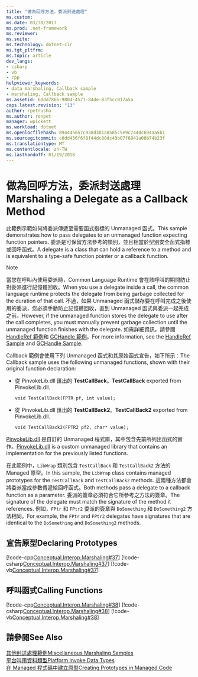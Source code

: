 ```yaml
---
title: "做為回呼方法，委派封送處理"
ms.custom: 
ms.date: 03/30/2017
ms.prod: .net-framework
ms.reviewer: 
ms.suite: 
ms.technology: dotnet-clr
ms.tgt_pltfrm: 
ms.topic: article
dev_langs:
- csharp
- vb
- cpp
helpviewer_keywords:
- data marshaling, Callback sample
- marshaling, Callback sample
ms.assetid: 6ddd7866-9804-4571-84de-83f5cc017a5a
caps.latest.revision: "13"
author: rpetrusha
ms.author: ronpet
manager: wpickett
ms.workload: dotnet
ms.openlocfilehash: 894445657c938d381a8585c5e9c7440c694aa5b1
ms.sourcegitcommit: c0dd436f6f8f44dc80dc43b07f6841a00b74b23f
ms.translationtype: MT
ms.contentlocale: zh-TW
ms.lasthandoff: 01/19/2018
---
```

# <a name="marshaling-a-delegate-as-a-callback-method"></a><span data-ttu-id="f84cf-102">做為回呼方法，委派封送處理</span><span class="sxs-lookup"><span data-stu-id="f84cf-102">Marshaling a Delegate as a Callback Method</span></span>
<span data-ttu-id="f84cf-103">此範例示範如何將委派傳遞至需要函式指標的 Unmanaged 函式。</span><span class="sxs-lookup"><span data-stu-id="f84cf-103">This sample demonstrates how to pass delegates to an unmanaged function expecting function pointers.</span></span> <span data-ttu-id="f84cf-104">委派是可保留方法參考的類別，並且相當於型別安全函式指標或回呼函式。</span><span class="sxs-lookup"><span data-stu-id="f84cf-104">A delegate is a class that can hold a reference to a method and is equivalent to a type-safe function pointer or a callback function.</span></span>  
  
> [!NOTE]
>  <span data-ttu-id="f84cf-105">當您在呼叫內使用委派時，Common Language Runtime 會在該呼叫的期間防止對委派進行記憶體回收。</span><span class="sxs-lookup"><span data-stu-id="f84cf-105">When you use a delegate inside a call, the common language runtime protects the delegate from being garbage collected for the duration of that call.</span></span> <span data-ttu-id="f84cf-106">不過，如果 Unmanaged 函式儲存要在呼叫完成之後使用的委派，您必須手動防止記憶體回收，直到 Unmanaged 函式與委派一起完成之前。</span><span class="sxs-lookup"><span data-stu-id="f84cf-106">However, if the unmanaged function stores the delegate to use after the call completes, you must manually prevent garbage collection until the unmanaged function finishes with the delegate.</span></span> <span data-ttu-id="f84cf-107">如需詳細資訊，請參閱 [HandleRef 範例](http://msdn.microsoft.com/library/ab23b04e-1d53-4ec7-b27a-e892d9298959)和 [GCHandle 範例](http://msdn.microsoft.com/library/6acce798-0385-4ded-a790-77da842c113f)。</span><span class="sxs-lookup"><span data-stu-id="f84cf-107">For more information, see the [HandleRef Sample](http://msdn.microsoft.com/library/ab23b04e-1d53-4ec7-b27a-e892d9298959) and [GCHandle Sample](http://msdn.microsoft.com/library/6acce798-0385-4ded-a790-77da842c113f).</span></span>  
  
 <span data-ttu-id="f84cf-108">Callback 範例會使用下列 Unmanaged 函式和其原始函式宣告，如下所示：</span><span class="sxs-lookup"><span data-stu-id="f84cf-108">The Callback sample uses the following unmanaged functions, shown with their original function declaration:</span></span>  
  
-   <span data-ttu-id="f84cf-109">從 PinvokeLib.dll 匯出的 **TestCallBack**。</span><span class="sxs-lookup"><span data-stu-id="f84cf-109">**TestCallBack** exported from PinvokeLib.dll.</span></span>  
  
    ```  
    void TestCallBack(FPTR pf, int value);  
    ```  
  
-   <span data-ttu-id="f84cf-110">從 PinvokeLib.dll 匯出的 **TestCallBack2**。</span><span class="sxs-lookup"><span data-stu-id="f84cf-110">**TestCallBack2** exported from PinvokeLib.dll.</span></span>  
  
    ```  
    void TestCallBack2(FPTR2 pf2, char* value);  
    ```  
  
 <span data-ttu-id="f84cf-111">[PinvokeLib.dll](http://msdn.microsoft.com/library/5d1438d7-9946-489d-8ede-6c694a08f614) 是自訂的 Unmanaged 程式庫，其中包含先前所列出函式的實作。</span><span class="sxs-lookup"><span data-stu-id="f84cf-111">[PinvokeLib.dll](http://msdn.microsoft.com/library/5d1438d7-9946-489d-8ede-6c694a08f614) is a custom unmanaged library that contains an implementation for the previously listed functions.</span></span>  
  
 <span data-ttu-id="f84cf-112">在此範例中，`LibWrap` 類別包含 `TestCallBack` 和 `TestCallBack2` 方法的 Managed 原型。</span><span class="sxs-lookup"><span data-stu-id="f84cf-112">In this sample, the `LibWrap` class contains managed prototypes for the `TestCallBack` and `TestCallBack2` methods.</span></span> <span data-ttu-id="f84cf-113">這兩種方法都會將委派當成參數傳遞給回呼函式。</span><span class="sxs-lookup"><span data-stu-id="f84cf-113">Both methods pass a delegate to a callback function as a parameter.</span></span> <span data-ttu-id="f84cf-114">委派的簽章必須符合它所參考之方法的簽章。</span><span class="sxs-lookup"><span data-stu-id="f84cf-114">The signature of the delegate must match the signature of the method it references.</span></span> <span data-ttu-id="f84cf-115">例如，`FPtr` 和 `FPtr2` 委派的簽章與 `DoSomething` 和 `DoSomething2` 方法相同。</span><span class="sxs-lookup"><span data-stu-id="f84cf-115">For example, the `FPtr` and `FPtr2` delegates have signatures that are identical to the `DoSomething` and `DoSomething2` methods.</span></span>  
  
## <a name="declaring-prototypes"></a><span data-ttu-id="f84cf-116">宣告原型</span><span class="sxs-lookup"><span data-stu-id="f84cf-116">Declaring Prototypes</span></span>  
 [!code-cpp[Conceptual.Interop.Marshaling#37](../../../samples/snippets/cpp/VS_Snippets_CLR/conceptual.interop.marshaling/cpp/callback.cpp#37)]
 [!code-csharp[Conceptual.Interop.Marshaling#37](../../../samples/snippets/csharp/VS_Snippets_CLR/conceptual.interop.marshaling/cs/callback.cs#37)]
 [!code-vb[Conceptual.Interop.Marshaling#37](../../../samples/snippets/visualbasic/VS_Snippets_CLR/conceptual.interop.marshaling/vb/callback.vb#37)]  
  
## <a name="calling-functions"></a><span data-ttu-id="f84cf-117">呼叫函式</span><span class="sxs-lookup"><span data-stu-id="f84cf-117">Calling Functions</span></span>  
 [!code-cpp[Conceptual.Interop.Marshaling#38](../../../samples/snippets/cpp/VS_Snippets_CLR/conceptual.interop.marshaling/cpp/callback.cpp#38)]
 [!code-csharp[Conceptual.Interop.Marshaling#38](../../../samples/snippets/csharp/VS_Snippets_CLR/conceptual.interop.marshaling/cs/callback.cs#38)]
 [!code-vb[Conceptual.Interop.Marshaling#38](../../../samples/snippets/visualbasic/VS_Snippets_CLR/conceptual.interop.marshaling/vb/callback.vb#38)]  
  
## <a name="see-also"></a><span data-ttu-id="f84cf-118">請參閱</span><span class="sxs-lookup"><span data-stu-id="f84cf-118">See Also</span></span>  
 [<span data-ttu-id="f84cf-119">其他封送處理範例</span><span class="sxs-lookup"><span data-stu-id="f84cf-119">Miscellaneous Marshaling Samples</span></span>](http://msdn.microsoft.com/library/a915c948-54e9-4d0f-a525-95a77fd8ed70)  
 [<span data-ttu-id="f84cf-120">平台叫用資料類型</span><span class="sxs-lookup"><span data-stu-id="f84cf-120">Platform Invoke Data Types</span></span>](http://msdn.microsoft.com/library/16014d9f-d6bd-481e-83f0-df11377c550f)  
 [<span data-ttu-id="f84cf-121">在 Managed 程式碼中建立原型</span><span class="sxs-lookup"><span data-stu-id="f84cf-121">Creating Prototypes in Managed Code</span></span>](../../../docs/framework/interop/creating-prototypes-in-managed-code.md)
